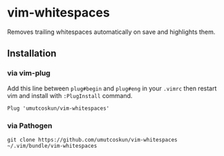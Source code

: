 # vim-whitespaces
Removes trailing whitespaces automatically on save and highlights them.

## Installation
### via vim-plug
Add this line between `plug#begin` and `plug#eng` in your `.vimrc`  then restart vim and install with `:PlugInstall` command.

```Plug 'umutcoskun/vim-whitespaces'```

### via Pathogen

```git clone https://github.com/umutcoskun/vim-whitespaces ~/.vim/bundle/vim-whitespaces```
